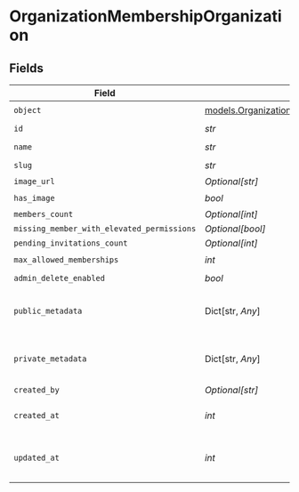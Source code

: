 # OrganizationMembershipOrganization


## Fields

| Field                                                                                                    | Type                                                                                                     | Required                                                                                                 | Description                                                                                              | Example                                                                                                  |
| -------------------------------------------------------------------------------------------------------- | -------------------------------------------------------------------------------------------------------- | -------------------------------------------------------------------------------------------------------- | -------------------------------------------------------------------------------------------------------- | -------------------------------------------------------------------------------------------------------- |
| `object`                                                                                                 | [models.OrganizationMembershipOrganizationObject](../models/organizationmembershiporganizationobject.md) | :heavy_check_mark:                                                                                       | N/A                                                                                                      | organization                                                                                             |
| `id`                                                                                                     | *str*                                                                                                    | :heavy_check_mark:                                                                                       | N/A                                                                                                      | org_123                                                                                                  |
| `name`                                                                                                   | *str*                                                                                                    | :heavy_check_mark:                                                                                       | N/A                                                                                                      | Acme Corp                                                                                                |
| `slug`                                                                                                   | *str*                                                                                                    | :heavy_check_mark:                                                                                       | N/A                                                                                                      | acme-corp                                                                                                |
| `image_url`                                                                                              | *Optional[str]*                                                                                          | :heavy_minus_sign:                                                                                       | N/A                                                                                                      |                                                                                                          |
| `has_image`                                                                                              | *bool*                                                                                                   | :heavy_check_mark:                                                                                       | N/A                                                                                                      |                                                                                                          |
| `members_count`                                                                                          | *Optional[int]*                                                                                          | :heavy_minus_sign:                                                                                       | N/A                                                                                                      | 150                                                                                                      |
| `missing_member_with_elevated_permissions`                                                               | *Optional[bool]*                                                                                         | :heavy_minus_sign:                                                                                       | N/A                                                                                                      |                                                                                                          |
| `pending_invitations_count`                                                                              | *Optional[int]*                                                                                          | :heavy_minus_sign:                                                                                       | N/A                                                                                                      |                                                                                                          |
| `max_allowed_memberships`                                                                                | *int*                                                                                                    | :heavy_check_mark:                                                                                       | N/A                                                                                                      | 300                                                                                                      |
| `admin_delete_enabled`                                                                                   | *bool*                                                                                                   | :heavy_check_mark:                                                                                       | N/A                                                                                                      | true                                                                                                     |
| `public_metadata`                                                                                        | Dict[str, *Any*]                                                                                         | :heavy_check_mark:                                                                                       | N/A                                                                                                      | {<br/>"public_info": "Info visible to everyone"<br/>}                                                    |
| `private_metadata`                                                                                       | Dict[str, *Any*]                                                                                         | :heavy_minus_sign:                                                                                       | N/A                                                                                                      | {<br/>"internal_use_only": "Sensitive data"<br/>}                                                        |
| `created_by`                                                                                             | *Optional[str]*                                                                                          | :heavy_minus_sign:                                                                                       | N/A                                                                                                      | user_123456                                                                                              |
| `created_at`                                                                                             | *int*                                                                                                    | :heavy_check_mark:                                                                                       | Unix timestamp of creation.<br/>                                                                         | 1625078400                                                                                               |
| `updated_at`                                                                                             | *int*                                                                                                    | :heavy_check_mark:                                                                                       | Unix timestamp of last update.<br/>                                                                      | 1625164800                                                                                               |